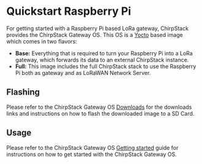 # Quickstart Raspberry Pi

For getting started with a Raspberry Pi based LoRa gateway, ChirpStack
provides the ChirpStack Gateway OS. This OS is a [Yocto](https://www.yoctoproject.org/)
based image which comes in two flavors:

* **Base:** Everything that is required to turn your Raspberry Pi into a
  LoRa gateway, which forwards its data to an external ChirpStack instance.
* **Full:** This image includes the full ChirpStack stack to use the Raspberry
  Pi both as gateway and as LoRaWAN Network Server.

## Flashing

Please refer to the ChirpStack Gateway OS [Downloads](../chirpstack-gateway-os/downloads.md)
for the downloads links and instructions on how to flash the downloaded image
to a SD Card.

## Usage

Please refer to the ChirpStack Gateway OS [Getting started](../chirpstack-gateway-os/guides/getting-started.md)
guide for instructions on how to get started with the ChirpStack Gateway OS.
